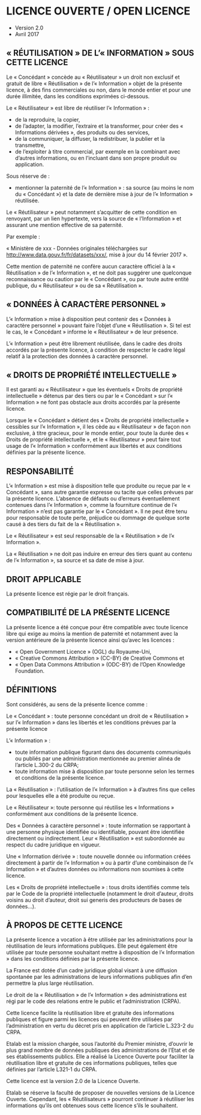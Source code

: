 LICENCE OUVERTE / OPEN LICENCE
===================================================================

- Version 2.0
- Avril 2017


« RÉUTILISATION » DE L’« INFORMATION » SOUS CETTE LICENCE
-------------------------------------------------------------------

Le « Concédant » concède au « Réutilisateur » un droit non exclusif et gratuit
de libre « Réutilisation » de l’« Information » objet de la présente licence,
à des fins commerciales ou non, dans le monde entier et pour une durée
illimitée, dans les conditions exprimées ci-dessous.

Le « Réutilisateur » est libre de réutiliser l’« Information » :

- de la reproduire, la copier,
- de l’adapter, la modifier, l’extraire et la transformer, pour créer des
« Informations dérivées », des produits ou des services,
- de la communiquer, la diffuser, la redistribuer, la publier et la transmettre,
- de l’exploiter à titre commercial, par exemple en la combinant avec d’autres
informations, ou en l’incluant dans son propre produit ou application.

Sous réserve de :

- mentionner la paternité de l’« Information » : sa source (au moins le nom du
« Concédant ») et la date de dernière mise à jour de l’« Information »
réutilisée.

Le « Réutilisateur » peut notamment s’acquitter de cette condition en renvoyant,
par un lien hypertexte, vers la source de « l’Information » et assurant une
mention effective de sa paternité.

Par exemple :

« Ministère de xxx - Données originales téléchargées sur
http://www.data.gouv.fr/fr/datasets/xxx/, mise à jour du 14 février 2017 ».

Cette mention de paternité ne confère aucun caractère officiel à la
« Réutilisation » de l’« Information », et ne doit pas suggérer une quelconque
reconnaissance ou caution par le « Concédant », ou par toute autre entité
publique, du « Réutilisateur » ou de sa « Réutilisation ».


« DONNÉES À CARACTÈRE PERSONNEL »
-------------------------------------------------------------------

L’« Information » mise à disposition peut contenir des « Données à caractère
personnel » pouvant faire l’objet d’une « Réutilisation ». Si tel est le cas,
le « Concédant » informe le « Réutilisateur » de leur présence.

L’« Information » peut être librement réutilisée, dans le cadre des droits
accordés par la présente licence, à condition de respecter le cadre légal
relatif à la protection des données à caractère personnel.


« DROITS DE PROPRIÉTÉ INTELLECTUELLE »
-------------------------------------------------------------------

Il est garanti au « Réutilisateur » que les éventuels « Droits de propriété
intellectuelle » détenus par des tiers ou par le « Concédant » sur
l’« Information » ne font pas obstacle aux droits accordés par la présente
licence.

Lorsque le « Concédant » détient des « Droits de propriété intellectuelle »
cessibles sur l’« Information », il les cède au « Réutilisateur » de façon non
exclusive, à titre gracieux, pour le monde entier, pour toute la durée des
« Droits de propriété intellectuelle », et le « Réutilisateur » peut faire tout
usage de l’« Information » conformément aux libertés et aux conditions définies
par la présente licence.


RESPONSABILITÉ
-------------------------------------------------------------------

L’« Information » est mise à disposition telle que produite ou reçue par le
« Concédant », sans autre garantie expresse ou tacite que celles prévues par la
présente licence. L’absence de défauts ou d’erreurs éventuellement contenues
dans l’« Information », comme la fourniture continue de l’« Information » n’est
pas garantie par le « Concédant ». Il ne peut être tenu pour responsable de
toute perte, préjudice ou dommage de quelque sorte causé à des tiers du fait de
la « Réutilisation ».

Le « Réutilisateur » est seul responsable de la « Réutilisation » de
l’« Information ».

La « Réutilisation » ne doit pas induire en erreur des tiers quant au contenu
de l’« Information », sa source et sa date de mise à jour.


DROIT APPLICABLE
-------------------------------------------------------------------

La présente licence est régie par le droit français.


COMPATIBILITÉ DE LA PRÉSENTE LICENCE
-------------------------------------------------------------------

La présente licence a été conçue pour être compatible avec toute licence libre
qui exige au moins la mention de paternité et notamment avec la version
antérieure de la présente licence ainsi qu’avec les licences :

- « Open Government Licence » (OGL) du Royaume-Uni,
- « Creative Commons Attribution » (CC-BY) de Creative Commons et
- « Open Data Commons Attribution » (ODC-BY) de l’Open Knowledge Foundation.


DÉFINITIONS
-------------------------------------------------------------------

Sont considérés, au sens de la présente licence comme :

Le « Concédant » : toute personne concédant un droit de « Réutilisation » sur
l’« Information » dans les libertés et les conditions prévues par la présente
licence

L’« Information » :

- toute information publique figurant dans des documents communiqués ou publiés
par une administration mentionnée au premier alinéa de l’article L.300-2 du
CRPA;
- toute information mise à disposition par toute personne selon les termes et
conditions de la présente licence.

La « Réutilisation » : l’utilisation de l’« Information » à d’autres fins que
celles pour lesquelles elle a été produite ou reçue.

Le « Réutilisateur »: toute personne qui réutilise les « Informations »
conformément aux conditions de la présente licence.

Des « Données à caractère personnel » : toute information se rapportant à une
personne physique identifiée ou identifiable, pouvant être identifiée
directement ou indirectement. Leur « Réutilisation » est subordonnée au respect
du cadre juridique en vigueur.

Une « Information dérivée » : toute nouvelle donnée ou information créées
directement à partir de l’« Information » ou à partir d’une combinaison de
l’« Information » et d’autres données ou informations non soumises à cette
licence.

Les « Droits de propriété intellectuelle » : tous droits identifiés comme tels
par le Code de la propriété intellectuelle (notamment le droit d’auteur, droits
voisins au droit d’auteur, droit sui generis des producteurs de bases de
données…).


À PROPOS DE CETTE LICENCE
-------------------------------------------------------------------

La présente licence a vocation à être utilisée par les administrations pour la
réutilisation de leurs informations publiques. Elle peut également être
utilisée par toute personne souhaitant mettre à disposition de
l’« Information » dans les conditions définies par la présente licence.

La France est dotée d’un cadre juridique global visant à une diffusion
spontanée par les administrations de leurs informations publiques afin d’en
permettre la plus large réutilisation.

Le droit de la « Réutilisation » de l’« Information » des administrations est
régi par le code des relations entre le public et l’administration (CRPA).

Cette licence facilite la réutilisation libre et gratuite des informations
publiques et figure parmi les licences qui peuvent être utilisées par
l’administration en vertu du décret pris en application de l’article L.323-2
du CRPA.

Etalab est la mission chargée, sous l’autorité du Premier ministre, d’ouvrir le
plus grand nombre de données publiques des administrations de l’Etat et de ses
établissements publics. Elle a réalisé la Licence Ouverte pour faciliter la
réutilisation libre et gratuite de ces informations publiques, telles que
définies par l’article L321-1 du CRPA.

Cette licence est la version 2.0 de la Licence Ouverte.

Etalab se réserve la faculté de proposer de nouvelles versions de la Licence
Ouverte. Cependant, les « Réutilisateurs » pourront continuer à réutiliser les
informations qu’ils ont obtenues sous cette licence s’ils le souhaitent.